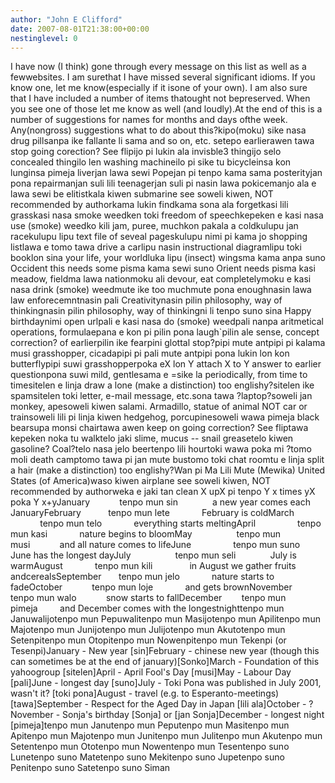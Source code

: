 ```yaml
---
author: "John E Clifford"
date: 2007-08-01T21:38:00+00:00
nestinglevel: 0
---
```

I have now (I think) gone through every message on this list as well as a fewwebsites. I am surethat I have missed several significant idioms. If you know one, let me know(especially if it isone of your own). I am also sure that I have included a number of items thatought not bepreserved. When you see one of those let me know as well (and loudly).At the end of this is a number of suggestions for names for months and days ofthe week. Any(nongross) suggestions what to do about this?kipo(moku) sike nasa drug pillsanpa ike fallante li sama and so on, etc. setepo earlierawen tawa stop going corection? See flipijo pi lukin ala invisble3 thingijo selo concealed thingilo len washing machineilo pi sike tu bicycleinsa kon lunginsa pimeja liverjan lawa sewi Popejan pi tenpo kama sama posterityjan pona repairmanjan suli lili teenagerjan suli pi nasin lawa pokicemanjo ala e lawa sewi be elitistkala kiwen submarine see soweli kiwen, NOT recommended by authorkama lukin findkama sona ala forgetkasi lili grasskasi nasa smoke weedken toki freedom of speechkepeken e kasi nasa use (smoke) weedko kili jam, puree, muchkon pakala a coldkulupu jan racekulupu lipu text file of seveal pageskulupu nimi pi kama jo shopping listlawa e tomo tawa drive a carlipu nasin instructional diagramlipu toki booklon sina your life, your worldluka lipu (insect) wingsma kama anpa suno Occident this needs some pisma kama sewi suno Orient needs pisma kasi meadow, fieldma lawa nationmoku ali devour, eat completelymoku e kasi nasa drink (smoke) weedmute ike too muchmute pona enoughnasin lawa law enforecemntnasin pali Creativitynasin pilin philosophy, way of thinkingnasin pilin philosophy, way of thinkingni li tenpo suno sina Happy birthdaynimi open urlpali e kasi nasa do (smoke) weedpali nanpa aritmetical operations, formulaepana e kon pi pilin pona laugh\`pilin ale sense, concept correction? of earlierpilin ike fearpini glottal stop?pipi mute antpipi pi kalama musi grasshopper, cicadapipi pi pali mute antpipi pona lukin lon kon butterflypipi suwi grasshopperpoka eX lon Y attach X to Y answer to earlier questionpona suwi mild, gentlesama e =sike la periodically, from time to timesitelen e linja draw a lone (make a distinction) too englishy?sitelen ike spamsitelen toki letter, e-mail message, etc.sona tawa ?laptop?soweli jan monkey, apesoweli kiwen salami. Armadillo, statue of animal NOT car or trainsoweli lili pi linja kiwen hedgehog, porcupinesoweli wawa pimeja black bearsupa monsi chairtawa awen keep on going correction? See fliptawa kepeken noka tu walktelo jaki slime, mucus --
 snail greasetelo kiwen gasoline? Coal?telo nasa jelo beertenpo lili hourtoki wawa poka mi ?tomo moli death camptomo tawa pi jan mute bustomo toki chat roomtu e linja split a hair (make a distinction) too englishy?Wan pi Ma Lili Mute (Mewika) United States (of America)waso kiwen airplane see soweli kiwen, NOT recommended by authorweka e jaki tan clean X upX pi tenpo Y x times yX poka Y x+yJanuary            tenpo mun sin              a new year comes each JanuaryFebruary           tenpo mun lete             February is coldMarch               tenpo mun telo             everything starts meltingApril                 tenpo mun kasi             nature begins to bloomMay                  tenpo mun musi            and all nature comes to lifeJune                 tenpo mun suno           June has the longest dayJuly                  tenpo mun seli              July is warmAugust             tenpo mun kili               in August we gather fruits andcerealsSeptember       tenpo mun jelo             nature starts to fadeOctober            tenpo mun loje             and gets brownNovember        tenpo mun walo            snow starts to fallDecember        tenpo mun pimeja         and December comes with the longestnighttenpo mun Januwalijotenpo mun Pepuwalitenpo mun Masijotenpo mun Apilitenpo mun Majotenpo mun Junijotenpo mun Julijotenpo mun Akutotenpo mun Setenpitenpo mun Otopitenpo mun Nowenpitenpo mun Tekenpi (or Tesenpi)January - New year \[sin\]February - chinese new year (though this can sometimes be at the end of january)\[Sonko\]March - Foundation of this yahoogroup \[sitelen\]April - April Fool's Day \[musi\]May - Labour Day \[pali\]June - longest day \[suno\]July - Toki Pona was published in July 2001, wasn't it? \[toki pona\]August - travel (e.g. to Esperanto-meetings) \[tawa\]September - Respect for the Aged Day in Japan \[lili ala\]October - ?November - Sonja's birthday \[Sonja\] or \[jan Sonja\]December - longest night \[pimeja\]tenpo mun Janutenpo mun Peputenpo mun Masitenpo mun Apitenpo mun Majotenpo mun Junitenpo mun Julitenpo mun Akutenpo mun Setentenpo mun Ototenpo mun Nowentenpo mun Tesentenpo suno Lunetenpo suno Matetenpo suno Mekitenpo suno Jupetenpo suno Penitenpo suno Satetenpo suno Siman